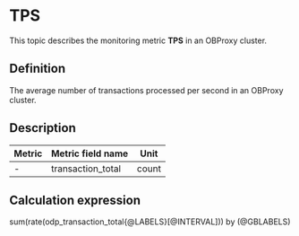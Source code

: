 # TPS

This topic describes the monitoring metric **TPS** in an OBProxy cluster.

## Definition

The average number of transactions processed per second in an OBProxy cluster.

## Description

| **Metric** | **Metric field name** | **Unit** |
|------------|-----------------------|----------|
| -          | transaction_total     | count    |

## Calculation expression

sum(rate(odp_transaction_total{@LABELS}[@INTERVAL])) by (@GBLABELS)
